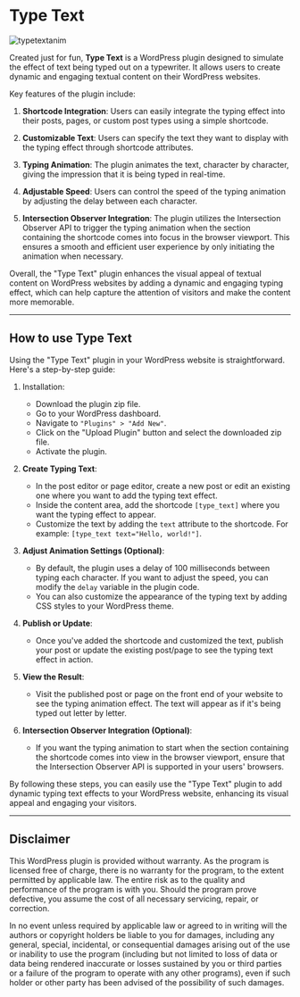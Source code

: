 # Type Text

![typetextanim](https://github.com/heliogoodbye/Type-Text/assets/105381685/07a32e04-d921-4686-a9f8-4292e905d501)

Created just for fun, **Type Text** is a WordPress plugin designed to simulate the effect of text being typed out on a typewriter. It allows users to create dynamic and engaging textual content on their WordPress websites. 

Key features of the plugin include:

1. **Shortcode Integration**: Users can easily integrate the typing effect into their posts, pages, or custom post types using a simple shortcode.

2. **Customizable Text**: Users can specify the text they want to display with the typing effect through shortcode attributes.

3. **Typing Animation**: The plugin animates the text, character by character, giving the impression that it is being typed in real-time.

4. **Adjustable Speed**: Users can control the speed of the typing animation by adjusting the delay between each character.

5. **Intersection Observer Integration**: The plugin utilizes the Intersection Observer API to trigger the typing animation when the section containing the shortcode comes into focus in the browser viewport. This ensures a smooth and efficient user experience by only initiating the animation when necessary.

Overall, the "Type Text" plugin enhances the visual appeal of textual content on WordPress websites by adding a dynamic and engaging typing effect, which can help capture the attention of visitors and make the content more memorable.

---

## How to use Type Text

Using the "Type Text" plugin in your WordPress website is straightforward. Here's a step-by-step guide:


1. Installation:
    - Download the plugin zip file.
    - Go to your WordPress dashboard.
    - Navigate to `"Plugins" > "Add New"`.
    - Click on the "Upload Plugin" button and select the downloaded zip file.
    - Activate the plugin.

2. **Create Typing Text**:
   - In the post editor or page editor, create a new post or edit an existing one where you want to add the typing text effect.
   - Inside the content area, add the shortcode `[type_text]` where you want the typing effect to appear.
   - Customize the text by adding the `text` attribute to the shortcode. For example: `[type_text text="Hello, world!"]`.

3. **Adjust Animation Settings (Optional)**:
   - By default, the plugin uses a delay of 100 milliseconds between typing each character. If you want to adjust the speed, you can modify the `delay` variable in the plugin code.
   - You can also customize the appearance of the typing text by adding CSS styles to your WordPress theme.

4. **Publish or Update**:
   - Once you've added the shortcode and customized the text, publish your post or update the existing post/page to see the typing text effect in action.

5. **View the Result**:
   - Visit the published post or page on the front end of your website to see the typing animation effect. The text will appear as if it's being typed out letter by letter.

6. **Intersection Observer Integration (Optional)**:
   - If you want the typing animation to start when the section containing the shortcode comes into view in the browser viewport, ensure that the Intersection Observer API is supported in your users' browsers.

By following these steps, you can easily use the "Type Text" plugin to add dynamic typing text effects to your WordPress website, enhancing its visual appeal and engaging your visitors.


---

## Disclaimer

This WordPress plugin is provided without warranty. As the program is licensed free of charge, there is no warranty for the program, to the extent permitted by applicable law. The entire risk as to the quality and performance of the program is with you. Should the program prove defective, you assume the cost of all necessary servicing, repair, or correction.

In no event unless required by applicable law or agreed to in writing will the authors or copyright holders be liable to you for damages, including any general, special, incidental, or consequential damages arising out of the use or inability to use the program (including but not limited to loss of data or data being rendered inaccurate or losses sustained by you or third parties or a failure of the program to operate with any other programs), even if such holder or other party has been advised of the possibility of such damages.

